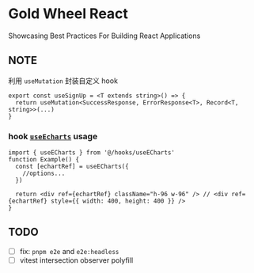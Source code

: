 # Gold Wheel React

Showcasing Best Practices For Building React Applications

## NOTE

利用 `useMutation` 封装自定义 hook

```tsx
export const useSignUp = <T extends string>() => {
  return useMutation<SuccessResponse, ErrorResponse<T>, Record<T, string>>(...)
}
```

### hook [`useEcharts`](./src/hooks/useECharts.tsx) usage

```tsx
import { useECharts } from '@/hooks/useECharts'
function Example() {
  const [echartRef] = useECharts({
    //options...
  })

  return <div ref={echartRef} className="h-96 w-96" /> // <div ref={echartRef} style={{ width: 400, height: 400 }} />
}
```

## TODO
- [ ] fix: `pnpm e2e` and `e2e:headless`
- [ ] vitest intersection observer polyfill